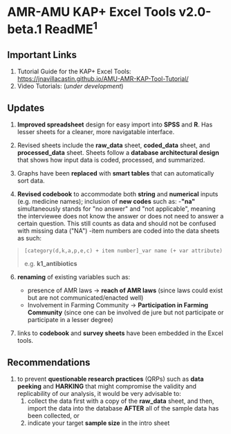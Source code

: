 # AMR-AMU KAP+ Excel Tools v2.0-beta.1 ReadME<sup>1</sup>

## Important Links
1. Tutorial Guide for the KAP+ Excel Tools: https://jnavillacastin.github.io/AMU-AMR-KAP-Tool-Tutorial/
2. Video Tutorials: (*under development*)

## Updates

1. **Improved spreadsheet** design for easy import into **SPSS** and **R**. Has lesser sheets for a cleaner, more navigatable interface.

2. Revised sheets include the **raw_data** sheet, **coded_data** sheet, and **processed_data** sheet. Sheets follow a **database architectural design** that shows how input data is coded, processed, and summarized.

3. Graphs have been **replaced** with **smart tables** that can automatically sort data. 

4. **Revised codebook** to accommodate both **string** and **numerical** inputs (e.g. medicine names); inclusion of  **new codes** such as:
		-**"na"** simultaneously stands for "no answer" and "not applicable", meaning the interviewee does not know the answer or does not need to answer a certain question. This still counts as data and should not be confused with missing data ("NA")
		-item numbers are coded into the data sheets as such:

>`[category(d,k,a,p,e,c) + item number]_var name (+ var attribute)`
>
>e.g. **k1_antibiotics** 
		
	
6. **renaming** of existing variables such as:
	- presence of AMR laws -> **reach of AMR laws** (since laws could exist but are not communicated/enacted well)
	- Involvement in Farming Community -> **Participation in Farming Community** (since one can be involved de jure but not participate or participate in a lesser degree)

7. links to **codebook** and **survey sheets** have been embedded in the Excel tools.

## Recommendations

1) to prevent **questionable research practices** (QRPs)  such as **data peeking** and **HARKING** that might compromise the validity and replicability of our analysis, it would be very advisable to:
	1. collect the data first with a copy of the **raw_data** sheet, and then, import the data into the database **AFTER** all of the sample data has been collected, or
	2. indicate your target **sample size** in the intro sheet
